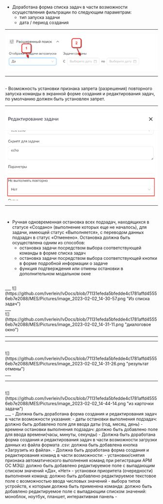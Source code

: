 - Доработана форма списка задач в части возможности осуществления фильтрации по следующим параметрам:
    - тип запуска задачи
    - дата / период создания<br>
___
![](https://github.com/Iverlein/IvDocs/blob/26a57dae53542747a3eca1eac147c9e0acc57ff2/MES/Pictures/Screenshot_31-01-2023_(12h-53m-44s).png "расширенные поиск как фильтрация")
___
<br>
- Возможность установки признака запрета (разрешения) повторного запуска команды в экранной форме создания и редактирования задач, по умолчанию должен быть установлен запрет.

___

![](https://github.com/Iverlein/IvDocs/blob/e4741f60258fcaf33885e854528591f834ed52ba/MES/Pictures/Screenshot_31-01-2023_(12h-57m-15s).png "этот шедевр надо заменить")
___
<br>

- Ручная одновременная остановка всех подзадач, находящихся в статусе «Создано» (выполнение которых еще не началось), для задачи, имеющей статус «Выполняется», с переводом данных подзадач в статус «Отменено». Остановка должна быть осуществлена одним из способов:
    - остановка задачи посредством выбора соответствующей команды в форме списка задач
    - остановка задачи посредством выбора соответствующей кнопки в форме подробной информации о задаче
    - функция подтверждения или отмены остановки в дополнительном модальном окне
<br>
___
![] (https://github.com/Iverlein/IvDocs/blob/71131efeda5bfedde4c1781affd45556eb7e2088/MES/Pictures/image_2023-02-02_14-30-57.png "Из списка задач")
<br>
___

<br>
![] (https://github.com/Iverlein/IvDocs/blob/71131efeda5bfedde4c1781affd45556eb7e2088/MES/Pictures/image_2023-02-02_14-31-11.png "диалоговое окно")
<br>

___

___

<br>
![] (https://github.com/Iverlein/IvDocs/blob/71131efeda5bfedde4c1781affd45556eb7e2088/MES/Pictures/image_2023-02-02_14-31-26.png "результат отмены")
<br>
___

___

<br>
![] (https://github.com/Iverlein/IvDocs/blob/71131efeda5bfedde4c1781affd45556eb7e2088/MES/Pictures/image_2023-02-02_14-44-14.png "из карточки задачи")
<br>
___
- Должна быть доработана форма создания и редактирования задач в части возможности указания:
  - даты остановки выполнения подзадач: должно быть добавлено поле для ввода даты (год, месяц, день)
  - времени остановки выполнения подзадач: должно быть добавлено поле для ввода времени(часы, минуты, секунды)
- Должна быть доработана форма создания и редактирования задач в части возможности загрузки данных из файла формата .csv: должна быть добавлена кнопка «Загрузить из файла».
- Должна быть доработана форма создания и редактирования команд в части возможности:
    - установки/снятия признака автоматического выполнения команд при регистрации АРМ ОС МЭШ: должно быть добавлено редактируемое поле с выпадающим списком значений «Да», «Нет»
    - установки приоритета (очередности) выполнения команд: должно быть добавлено редактируемое текстовое поле с возможностью ввода числовых значений
    - выбора типов устройств, к которым должна быть применена команда: должно быть добавлено редактируемое поле с выпадающим списком значений: моноблок, ноутбук, планшет, интерактивная панель
-  

